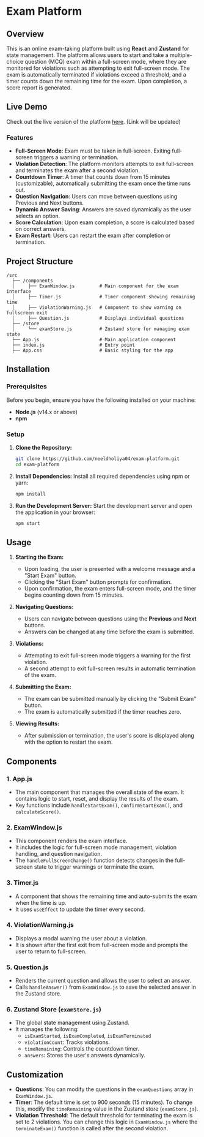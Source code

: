 
# Exam Platform

## Overview

This is an online exam-taking platform built using **React** and **Zustand** for state management. The platform allows users to start and take a multiple-choice question (MCQ) exam within a full-screen mode, where they are monitored for violations such as attempting to exit full-screen mode. The exam is automatically terminated if violations exceed a threshold, and a timer counts down the remaining time for the exam. Upon completion, a score report is generated.

## Live Demo

Check out the live version of the platform [here](#). (Link will be updated)

### Features
- **Full-Screen Mode**: Exam must be taken in full-screen. Exiting full-screen triggers a warning or termination.
- **Violation Detection**: The platform monitors attempts to exit full-screen and terminates the exam after a second violation.
- **Countdown Timer**: A timer that counts down from 15 minutes (customizable), automatically submitting the exam once the time runs out.
- **Question Navigation**: Users can move between questions using Previous and Next buttons.
- **Dynamic Answer Saving**: Answers are saved dynamically as the user selects an option.
- **Score Calculation**: Upon exam completion, a score is calculated based on correct answers.
- **Exam Restart**: Users can restart the exam after completion or termination.

## Project Structure

```
/src
  ├── /components
  │     ├── ExamWindow.js         # Main component for the exam interface
  │     ├── Timer.js              # Timer component showing remaining time
  │     ├── ViolationWarning.js   # Component to show warning on fullscreen exit
  │     ├── Question.js           # Displays individual questions
  ├── /store
  │     └── examStore.js          # Zustand store for managing exam state
  ├── App.js                      # Main application component
  ├── index.js                    # Entry point
  ├── App.css                     # Basic styling for the app
```

## Installation

### Prerequisites
Before you begin, ensure you have the following installed on your machine:
- **Node.js** (v14.x or above)
- **npm**

### Setup

1. **Clone the Repository:**
   ```bash
   git clone https://github.com/neeldholiya04/exam-platform.git
   cd exam-platform
   ```

2. **Install Dependencies:**
   Install all required dependencies using npm or yarn:
   ```bash
   npm install
   ```

3. **Run the Development Server:**
   Start the development server and open the application in your browser:
   ```bash
   npm start
   ```

## Usage

1. **Starting the Exam:**
   - Upon loading, the user is presented with a welcome message and a "Start Exam" button.
   - Clicking the "Start Exam" button prompts for confirmation.
   - Upon confirmation, the exam enters full-screen mode, and the timer begins counting down from 15 minutes.

2. **Navigating Questions:**
   - Users can navigate between questions using the **Previous** and **Next** buttons.
   - Answers can be changed at any time before the exam is submitted.
   
3. **Violations:**
   - Attempting to exit full-screen mode triggers a warning for the first violation.
   - A second attempt to exit full-screen results in automatic termination of the exam.

4. **Submitting the Exam:**
   - The exam can be submitted manually by clicking the "Submit Exam" button.
   - The exam is automatically submitted if the timer reaches zero.

5. **Viewing Results:**
   - After submission or termination, the user's score is displayed along with the option to restart the exam.

## Components

### 1. **App.js**
   - The main component that manages the overall state of the exam. It contains logic to start, reset, and display the results of the exam.
   - Key functions include `handleStartExam()`, `confirmStartExam()`, and `calculateScore()`.

### 2. **ExamWindow.js**
   - This component renders the exam interface.
   - It includes the logic for full-screen mode management, violation handling, and question navigation.
   - The `handleFullScreenChange()` function detects changes in the full-screen state to trigger warnings or terminate the exam.

### 3. **Timer.js**
   - A component that shows the remaining time and auto-submits the exam when the time is up.
   - It uses `useEffect` to update the timer every second.

### 4. **ViolationWarning.js**
   - Displays a modal warning the user about a violation.
   - It is shown after the first exit from full-screen mode and prompts the user to return to full-screen.

### 5. **Question.js**
   - Renders the current question and allows the user to select an answer.
   - Calls `handleAnswer()` from `ExamWindow.js` to save the selected answer in the Zustand store.

### 6. **Zustand Store (`examStore.js`)**
   - The global state management using Zustand.
   - It manages the following:
     - `isExamStarted`, `isExamCompleted`, `isExamTerminated`
     - `violationCount`: Tracks violations.
     - `timeRemaining`: Controls the countdown timer.
     - `answers`: Stores the user's answers dynamically.

## Customization

- **Questions**: You can modify the questions in the `examQuestions` array in `ExamWindow.js`.
- **Timer**: The default time is set to 900 seconds (15 minutes). To change this, modify the `timeRemaining` value in the Zustand store (`examStore.js`).
- **Violation Threshold**: The default threshold for terminating the exam is set to 2 violations. You can change this logic in `ExamWindow.js` where the `terminateExam()` function is called after the second violation.



